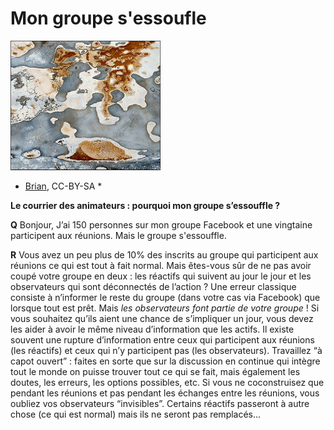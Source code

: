 # Mon groupe s'essoufle 

![essouflement](https://github.com/coop-group/animer_communaute_1h_semaine/blob/master/media/burn-out.jpg?raw=true)
* [Brian](https://www.flickr.com/photos/lincolnian/), CC-BY-SA *

**Le courrier des animateurs : pourquoi mon groupe s’essouffle ?**    

**Q** Bonjour, J’ai 150 personnes sur mon groupe Facebook et une vingtaine participent aux réunions. Mais le groupe s'essouffle.

**R** Vous avez un peu plus de 10% des inscrits au groupe qui participent aux réunions ce qui est tout à fait normal. Mais êtes-vous sûr de ne pas avoir coupé votre groupe en deux : les réactifs qui suivent au jour le jour et les observateurs qui sont déconnectés de l’action ? Une erreur classique consiste à n’informer le reste du groupe (dans votre cas via Facebook) que lorsque tout est prêt. Mais *les observateurs font partie de votre groupe* ! Si vous souhaitez qu’ils aient une chance de s’impliquer un jour, vous devez les aider à avoir le même niveau d’information que les actifs. Il existe souvent une rupture d’information entre ceux qui participent aux réunions (les réactifs) et ceux qui n’y participent pas (les observateurs). Travaillez “à capot ouvert” : faites en sorte que sur la discussion en continue qui intègre tout le monde on puisse trouver tout ce qui se fait, mais également les doutes, les erreurs, les options possibles, etc. Si vous ne coconstruisez que pendant les réunions et pas pendant les échanges entre les réunions, vous oubliez vos observateurs “invisibles”. Certains réactifs passeront à autre chose (ce qui est normal) mais ils ne seront pas remplacés...


